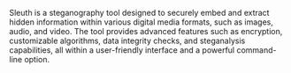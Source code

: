 Sleuth is a steganography tool designed to securely embed and extract hidden information within various digital media formats, such as images, audio, and video. The tool provides advanced features such as encryption, customizable algorithms, data integrity checks, and steganalysis capabilities, all within a user-friendly interface and a powerful command-line option.
